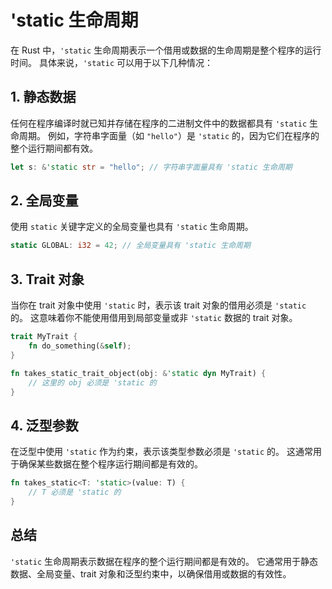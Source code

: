 # 'static 生命周期

在 Rust 中，`'static` 生命周期表示一个借用或数据的生命周期是整个程序的运行时间。
具体来说，`'static` 可以用于以下几种情况：

## 1. **静态数据**

任何在程序编译时就已知并存储在程序的二进制文件中的数据都具有 `'static` 生命周期。
例如，字符串字面量（如 `"hello"`）是 `'static` 的，因为它们在程序的整个运行期间都有效。

```rust
let s: &'static str = "hello"; // 字符串字面量具有 'static 生命周期
```

## 2. **全局变量**

使用 `static` 关键字定义的全局变量也具有 `'static` 生命周期。

```rust
static GLOBAL: i32 = 42; // 全局变量具有 'static 生命周期
```

## 3. **Trait 对象**

当你在 trait 对象中使用 `'static` 时，表示该 trait 对象的借用必须是 `'static` 的。
这意味着你不能使用借用到局部变量或非 `'static` 数据的 trait 对象。

```rust
trait MyTrait {
    fn do_something(&self);
}

fn takes_static_trait_object(obj: &'static dyn MyTrait) {
    // 这里的 obj 必须是 'static 的
}
```

## 4. **泛型参数**

在泛型中使用 `'static` 作为约束，表示该类型参数必须是 `'static` 的。
这通常用于确保某些数据在整个程序运行期间都是有效的。

```rust
fn takes_static<T: 'static>(value: T) {
    // T 必须是 'static 的
}
```

## 总结

`'static` 生命周期表示数据在程序的整个运行期间都是有效的。
它通常用于静态数据、全局变量、trait 对象和泛型约束中，以确保借用或数据的有效性。
